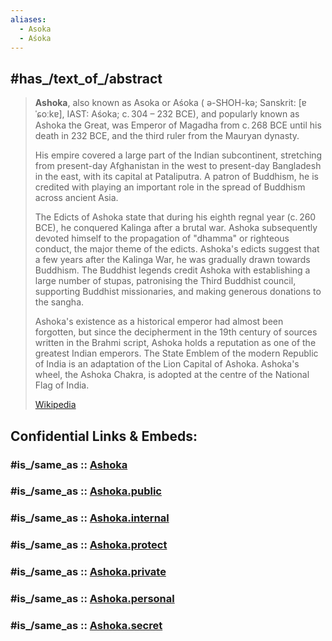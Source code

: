 ```yaml
---
aliases:
  - Asoka
  - Aśoka
---
```



## #has_/text_of_/abstract 

> **Ashoka**, also known as Asoka or Aśoka ( ə-SHOH-kə; Sanskrit: [ɐˈɕoːkɐ], IAST: Aśoka; c. 304 – 232 BCE), 
> and popularly known as Ashoka the Great, was Emperor of Magadha 
> from c. 268 BCE until his death in 232 BCE, and the third ruler from the Mauryan dynasty. 
> 
> His empire covered a large part of the Indian subcontinent, 
> stretching from present-day Afghanistan in the west to present-day Bangladesh in the east, 
> with its capital at Pataliputra. 
> A patron of Buddhism, he is credited with playing an important role in the spread of Buddhism 
> across ancient Asia.
>
> The Edicts of Ashoka state that during his eighth regnal year (c. 260 BCE), 
> he conquered Kalinga after a brutal war. 
> Ashoka subsequently devoted himself to the propagation of "dhamma" or righteous conduct, 
> the major theme of the edicts. Ashoka's edicts suggest that a few years after the Kalinga War, he was gradually drawn towards Buddhism. The Buddhist legends credit Ashoka with establishing a large number of stupas, patronising the Third Buddhist council, supporting Buddhist missionaries, and making generous donations to the sangha.
>
> Ashoka's existence as a historical emperor had almost been forgotten, but since the decipherment in the 19th century of sources written in the Brahmi script, Ashoka holds a reputation as one of the greatest Indian emperors. The State Emblem of the modern Republic of India is an adaptation of the Lion Capital of Ashoka. Ashoka's wheel, the Ashoka Chakra, is adopted at the centre of the National Flag of India.
>
> [Wikipedia](https://en.wikipedia.org/wiki/Ashoka)


## Confidential Links & Embeds: 

### #is_/same_as :: [Ashoka](/_Standards/bio/People/Leader/Ancient_Leaders/Ashoka.md) 

### #is_/same_as :: [Ashoka.public](/_public/bio/People/Leader/Ancient_Leaders/Ashoka.public.md) 

### #is_/same_as :: [Ashoka.internal](/_internal/bio/People/Leader/Ancient_Leaders/Ashoka.internal.md) 

### #is_/same_as :: [Ashoka.protect](/_protect/bio/People/Leader/Ancient_Leaders/Ashoka.protect.md) 

### #is_/same_as :: [Ashoka.private](/_private/bio/People/Leader/Ancient_Leaders/Ashoka.private.md) 

### #is_/same_as :: [Ashoka.personal](/_personal/bio/People/Leader/Ancient_Leaders/Ashoka.personal.md) 

### #is_/same_as :: [Ashoka.secret](/_secret/bio/People/Leader/Ancient_Leaders/Ashoka.secret.md)

